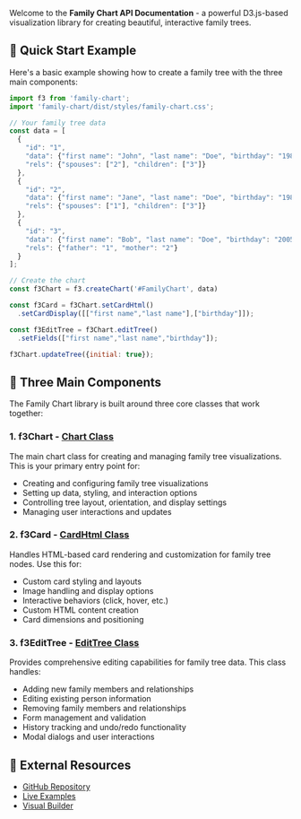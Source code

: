 
Welcome to the **Family Chart API Documentation** - a powerful D3.js-based visualization library for creating beautiful, interactive family trees.

## 🚀 Quick Start Example

Here's a basic example showing how to create a family tree with the three main components:

```javascript
import f3 from 'family-chart';
import 'family-chart/dist/styles/family-chart.css';

// Your family tree data
const data = [
  {
    "id": "1",
    "data": {"first name": "John", "last name": "Doe", "birthday": "1980", "gender": "M"},
    "rels": {"spouses": ["2"], "children": ["3"]}
  },
  {
    "id": "2",
    "data": {"first name": "Jane", "last name": "Doe", "birthday": "1982", "gender": "F"},
    "rels": {"spouses": ["1"], "children": ["3"]}
  },
  {
    "id": "3",
    "data": {"first name": "Bob", "last name": "Doe", "birthday": "2005", "gender": "M"},
    "rels": {"father": "1", "mother": "2"}
  }
];

// Create the chart
const f3Chart = f3.createChart('#FamilyChart', data)

const f3Card = f3Chart.setCardHtml()
  .setCardDisplay([["first name","last name"],["birthday"]]);

const f3EditTree = f3Chart.editTree()
  .setFields(["first name","last name","birthday"]);

f3Chart.updateTree({initial: true});
```

## 🎯 Three Main Components

The Family Chart library is built around three core classes that work together:

### 1. **f3Chart** - [Chart Class](classes/Chart.html)
The main chart class for creating and managing family tree visualizations. This is your primary entry point for:
- Creating and configuring family tree visualizations
- Setting up data, styling, and interaction options
- Controlling tree layout, orientation, and display settings
- Managing user interactions and updates

### 2. **f3Card** - [CardHtml Class](classes/CardHtmlClass.html)
Handles HTML-based card rendering and customization for family tree nodes. Use this for:
- Custom card styling and layouts
- Image handling and display options
- Interactive behaviors (click, hover, etc.)
- Custom HTML content creation
- Card dimensions and positioning

### 3. **f3EditTree** - [EditTree Class](classes/EditTree.html)
Provides comprehensive editing capabilities for family tree data. This class handles:
- Adding new family members and relationships
- Editing existing person information
- Removing family members and relationships
- Form management and validation
- History tracking and undo/redo functionality
- Modal dialogs and user interactions

## 🔗 External Resources

- [GitHub Repository](https://github.com/donatso/family-chart)
- [Live Examples](https://donatso.github.io/family-chart-doc/examples/)
- [Visual Builder](https://donatso.github.io/family-chart-doc/create-tree/)